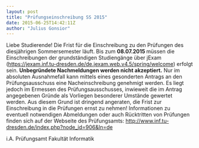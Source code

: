 ```yaml
---
layout: post
title: "Prüfungseinschreibung SS 2015"
date: 2015-06-25T14:42:11Z
author: "Julius Gonsior"
---
```


<p>
Liebe Studierende!
Die Frist für die Einschreibung zu den Prüfungen des diesjährigen Sommersemester läuft. Bis zum <strong>08.07.2015 </strong>müssen die Einschreibungen der
grundständigen Studiengänge über jExam (<a href="https://jexam.inf.tu-dresden.de/de.jexam.web.v4.5/spring/welcome" class="urlextern" title="https://jexam.inf.tu-dresden.de/de.jexam.web.v4.5/spring/welcome" rel="nofollow">https://jexam.inf.tu-dresden.de/de.jexam.web.v4.5/spring/welcome</a>) erfolgt sein. <strong>Unbegründete
Nachmeldungen werden nicht akzeptiert.</strong> Nur im absoluten Ausnahmefall kann mittels eines gesonderten Antrags an den Prüfungsausschuss
eine Nacheinschreibung genehmigt werden. Es liegt jedoch im Ermessen des Prüfungsausschusses, inwieweit die im Antrag angegebenen Gründe
als Vorliegen besonderer Umstände gewertet werden.
Aus diesem Grund ist dringend angeraten, die Frist zur Einschreibung in die Prüfungen ernst zu nehmen!
Informationen zu eventuell notwendigen Abmeldungen oder auch Rücktritten von Prüfungen finden sich auf der
Webseite des Prüfungsamts: <a href="http://www.inf.tu-dresden.de/index.php?node_id=906&amp;ln=de" class="urlextern" title="http://www.inf.tu-dresden.de/index.php?node_id=906&amp;ln=de" rel="nofollow">http://www.inf.tu-dresden.de/index.php?node_id=906&amp;ln=de</a>
</p>

<p>
i.A. Prüfungsamt Fakultät Informatik
</p>
